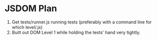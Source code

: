 # JSDOM Plan

 1. Get tests/runner.js running tests (preferably with a command line for which level/<impl>.js)
 2. Built out DOM Level 1 while holding the tests' hand very tightly.